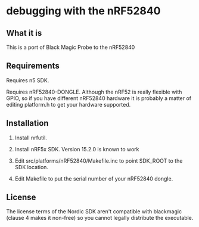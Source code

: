 # debugging with the nRF52840

## What it is

This is a port of Black Magic Probe to the nRF52840

## Requirements

Requires n5 SDK.

Requires nRF52840-DONGLE.  Although the nRF52 is really flexible with GPIO, so if you have different nRF52840 hardware it is probably a matter of editing platform.h to get your hardware supported.

## Installation

1. Install nrfutil.

2. Install nRF5x SDK.  Version 15.2.0 is known to work

3. Edit src/platforms/nRF52840/Makefile.inc to point SDK_ROOT to the SDK location.

4. Edit Makefile to put the serial number of your nRF52840 dongle.

## License

The license terms of the Nordic SDK aren't compatible with blackmagic
(clause 4 makes it non-free) so you cannot legally distribute the executable.
